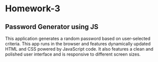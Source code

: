 # Homework-3 

## Password Generator using JS

This application generates a random password based on user-selected criteria. This app runs in the browser and features dynamically updated HTML and CSS powered by JavaScript code. It also features a clean and polished user interface and is responsive to different screen sizes.
